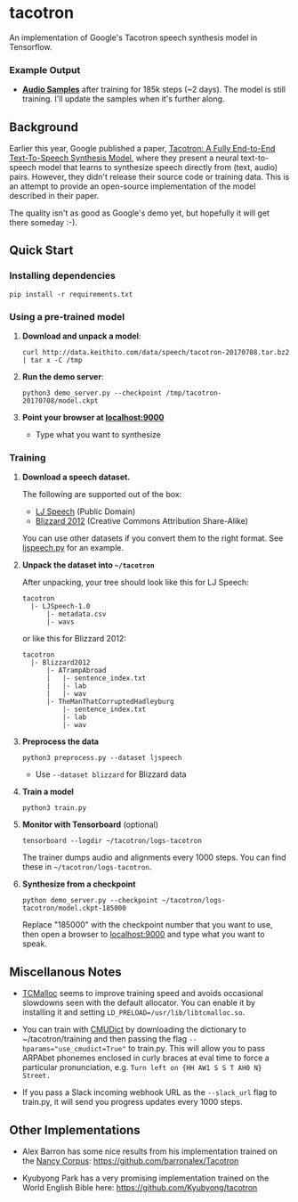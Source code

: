 # tacotron

An implementation of Google's Tacotron speech synthesis model in Tensorflow.


### Example Output

  * **[Audio Samples](https://keithito.github.io/audio-samples/)** after training for 185k steps (~2 days). The model is still training. I'll update the samples when it's further along.


## Background

Earlier this year, Google published a paper, [Tacotron: A Fully End-to-End Text-To-Speech Synthesis Model](https://arxiv.org/pdf/1703.10135.pdf),
where they present a neural text-to-speech model that learns to synthesize speech directly from
(text, audio) pairs. However, they didn't release their source code or training data. This is an
attempt to provide an open-source implementation of the model described in their paper.

The quality isn't as good as Google's demo yet, but hopefully it will get there someday :-).



## Quick Start

### Installing dependencies
```
pip install -r requirements.txt
```


### Using a pre-trained model

1. **Download and unpack a model**:
   ```
   curl http://data.keithito.com/data/speech/tacotron-20170708.tar.bz2 | tar x -C /tmp
   ```

2. **Run the demo server**:
   ```
   python3 demo_server.py --checkpoint /tmp/tacotron-20170708/model.ckpt
   ```

3. **Point your browser at [localhost:9000](http://localhost:9000)**
   * Type what you want to synthesize



### Training

1. **Download a speech dataset.**

   The following are supported out of the box:
    * [LJ Speech](https://keithito.com/LJ-Speech-Dataset) (Public Domain)
    * [Blizzard 2012](http://www.cstr.ed.ac.uk/projects/blizzard/2012/phase_one) (Creative Commons Attribution Share-Alike)

   You can use other datasets if you convert them to the right format. See
   [ljspeech.py](datasets/ljspeech.py) for an example.


2. **Unpack the dataset into `~/tacotron`**

   After unpacking, your tree should look like this for LJ Speech:
   ```
   tacotron
     |- LJSpeech-1.0
         |- metadata.csv
         |- wavs
   ```

   or like this for Blizzard 2012:
   ```
   tacotron
     |- Blizzard2012
         |- ATrampAbroad
         |   |- sentence_index.txt
         |   |- lab
         |   |- wav
         |- TheManThatCorruptedHadleyburg
             |- sentence_index.txt
             |- lab
             |- wav
   ```

3. **Preprocess the data**
   ```
   python3 preprocess.py --dataset ljspeech
   ```
     * Use `--dataset blizzard` for Blizzard data

4. **Train a model**
   ```
   python3 train.py
   ```

5. **Monitor with Tensorboard** (optional)
   ```
   tensorboard --logdir ~/tacotron/logs-tacotron
   ```

   The trainer dumps audio and alignments every 1000 steps. You can find these in
   `~/tacotron/logs-tacotron`.

6. **Synthesize from a checkpoint**
   ```
   python demo_server.py --checkpoint ~/tacotron/logs-tacotron/model.ckpt-185000
   ```
   Replace "185000" with the checkpoint number that you want to use, then open a browser
   to [localhost:9000](http://localhost:9000) and type what you want to speak.


## Miscellanous Notes

  * [TCMalloc](http://goog-perftools.sourceforge.net/doc/tcmalloc.html) seems to improve
    training speed and avoids occasional slowdowns seen with the default allocator. You
    can enable it by installing it and setting `LD_PRELOAD=/usr/lib/libtcmalloc.so`.

  * You can train with [CMUDict](http://www.speech.cs.cmu.edu/cgi-bin/cmudict) by downloading the
    dictionary to ~/tacotron/training and then passing the flag `--hparams="use_cmudict=True"` to
    train.py. This will allow you to pass ARPAbet phonemes enclosed in curly braces at eval
    time to force a particular pronunciation, e.g. `Turn left on {HH AW1 S S T AH0 N} Street.`

  * If you pass a Slack incoming webhook URL as the `--slack_url` flag to train.py, it will send
    you progress updates every 1000 steps.


## Other Implementations

  * Alex Barron has some nice results from his implementation trained on the
    [Nancy Corpus](http://www.cstr.ed.ac.uk/projects/blizzard/2011/lessac_blizzard2011):
    https://github.com/barronalex/Tacotron

  * Kyubyong Park has a very promising implementation trained on the World English Bible here:
    https://github.com/Kyubyong/tacotron
